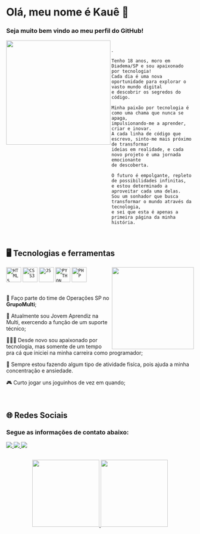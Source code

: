 <h1> Olá, meu nome é Kauê 👋 </h1>
<h3>Seja muito bem vindo ao meu perfil do GitHub!</h3>

<img width="280px" align="left" src="https://media.tenor.com/I3RjM4xQO0kAAAAi/monitors-typing.gif">
<br>.

```
Tenho 18 anos, moro em Diadema/SP e sou apaixonado por tecnologia! 
Cada dia é uma nova oportunidade para explorar o vasto mundo digital 
e descobrir os segredos do código.

Minha paixão por tecnologia é como uma chama que nunca se apaga, 
impulsionando-me a aprender, criar e inovar. 
A cada linha de código que escrevo, sinto-me mais próximo de transformar 
ideias em realidade, e cada novo projeto é uma jornada emocionante
de descoberta.

O futuro é empolgante, repleto de possibilidades infinitas,
e estou determinado a aproveitar cada uma delas.
Sou um sonhador que busca transformar o mundo através da tecnologia,
e sei que esta é apenas a primeira página da minha história.
```
<br>

## 🖥️ Tecnologias e ferramentas
<img width="220px" align="right" src="https://media.tenor.com/TyhWL7gJwPgAAAAi/peppo-dance.gif">
<code><img width="40px" src="https://cdn.jsdelivr.net/gh/devicons/devicon/icons/html5/html5-original.svg" title="HTML5"/></code>
<code><img width="40px" src="https://cdn.jsdelivr.net/gh/devicons/devicon/icons/css3/css3-original.svg" title="CSS3"/></code>
<code><img width="40px" src="https://cdn.jsdelivr.net/gh/devicons/devicon/icons/javascript/javascript-original.svg" title="JS"/></code>
<code><img width="40px" src="https://cdn.jsdelivr.net/gh/devicons/devicon/icons/python/python-original.svg" title="PYTHON"/></code>
<code><img width="40px" src="https://cdn.jsdelivr.net/gh/devicons/devicon/icons/php/php-original.svg" title="PHP"/></code>

<br>
<br>
<div display="inline-block">
<p align="left">📌 Faço parte do time de Operações SP no <strong>GrupoMulti</strong>;</p>
<p align="left">🔌 Atualmente sou Jovem Aprendiz na Multi, exercendo a função de um suporte técnico;</p>
<p align="left">👨🏻‍💻 Desde novo sou apaixonado por tecnologia, mas somente de um tempo pra cá que iniciei na minha carreira como programador;</p>
<p align="left">💪 Sempre estou fazendo algum tipo de atividade fisíca, pois ajuda a minha concentração e ansiedade.</p>
<p align="left">🎮 Curto jogar uns joguinhos de vez em quando;</p>
</div>

<br>

## 🌐 Redes Sociais
<div>
<h3>Segue as informações de contato abaixo:</h3>
<a href="https://www.instagram.com/kauebertaze/" target="_blank"><img loading="lazy" src="https://img.shields.io/badge/-Instagram-%23E4405F?style=for-the-badge&logo=instagram&logoColor=white">
<a href="https://www.linkedin.com/in/kauebertaze/" target="_blank"><img loading="lazy" src="https://img.shields.io/badge/-LinkedIn-%230077B5?style=for-the-badge&logo=linkedin&logoColor=white">
<a href="" target="_blank"><img loading="lazy" src="https://img.shields.io/badge/Gmail-D14836?style=for-the-badge&logo=gmail&logoColor=white">
</div>

##
<p align="center">
 <a href="https://github.com/KaueTTS">
    <img height="180em" src="https://github-readme-stats.vercel.app/api?username=KaueTTS&show_icons=true&theme=tokyonight"/>
    <img height="180em" src="https://github-readme-stats.vercel.app/api/top-langs/?username=KaueTTS&layout=compact&theme=tokyonight"/>
 </a>
 
 <!-- ![Snake animation](https://github.com/KaueTTS/KaueTTS/blob/output/github-contribution-grid-snake.svg) -->
</p>


